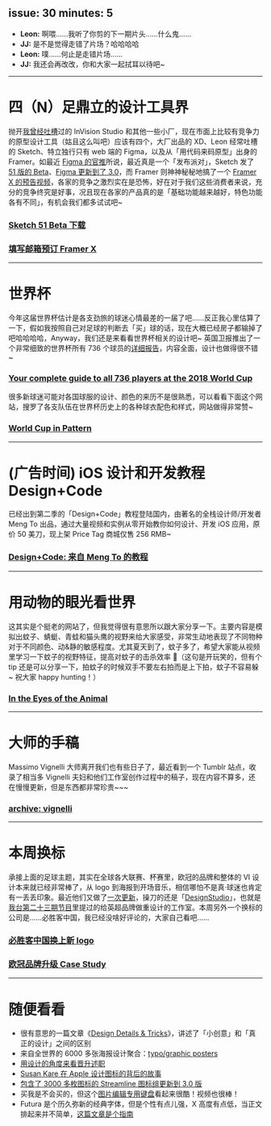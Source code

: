 issue: 30
minutes: 5
---

- **Leon:** 啊喂……我听了你剪的下一期片头……什么鬼……
- **JJ:** 是不是觉得走错了片场？哈哈哈哈
- **Leon:** 噗……何止是走错片场……
- **JJ:** 我还会再改改，你和大家一起拭耳以待吧~

---

# 四（N）足鼎立的设计工具界
抛开[我曾经吐槽](https://www.zhihu.com/question/66921348/answer/356592091)过的 InVision Studio 和其他一些小厂，现在市面上比较有竞争力的原型设计工具（姑且这么叫吧）应该有四个，大厂出品的 XD、Leon 经常吐槽的 Sketch、特立独行只有 web 端的 Figma，以及从「用代码来码原型」出身的 Framer。如最近 [Figma 的官推](https://twitter.com/figmadesign/status/1009896273737142279)所说，最近真是一个「发布派对」，Sketch 发了 [51 版的 Beta](https://sketchapp.com/beta/)、[Figma 更新到了 3.0](https://blog.figma.com/figma-3-0-217d6c248f85)，而 Framer 则神神秘秘地搞了一个 [Framer X 的预告视频](https://framer.com/announcement?ref=64BAPN)，各家的竞争之激烈实在是恐怖，好在对于我们这些消费者来说，充分的竞争终究是好事，况且现在各家的产品真的是「基础功能越来越好，特色功能各有不同」，有机会我们都多试试吧~
### [Sketch 51 Beta 下载](https://sketchapp.com/beta/)
### [填写邮箱预订 Framer X](https://framer.com/announcement?ref=64BAPN)

---

# 世界杯
今年这届世界杯估计是各支劲旅的球迷心情最差的一届了吧……反正我心里估算了一下，假如我按照自己对足球的判断去「买」球的话，现在大概已经房子都输掉了吧哈哈哈哈，Anyway，我们还是来看看世界杯相关的设计吧~ 英国卫报推出了一个非常细致的世界杯所有 736 个球员的[详细报告](https://www.theguardian.com/football/ng-interactive/2018/jun/05/world-cup-2018-complete-guide-players-ratings-goals-caps)，内容全面，设计也做得很不错~
### [Your complete guide to all 736 players at the 2018 World Cup](https://www.theguardian.com/football/ng-interactive/2018/jun/05/world-cup-2018-complete-guide-players-ratings-goals-caps)

很多新球迷可能对各国球服的设计、颜色的来历不是很熟悉，可以看看下面这个网站，搜罗了各支队伍在世界杯历史上的各种球衣配色和样式，网站做得非常赞~
### [World Cup in Pattern](http://soccerpattern.com/)

---

# (广告时间) iOS 设计和开发教程 Design+Code
已经出到第二季的「Design+Code」教程登陆国内，由著名的全栈设计师/开发者 Meng To 出品，通过大量视频和实例从零开始教你如何设计、开发 iOS 应用，原价 50 美刀，现上架 Price Tag 商城仅售 256 RMB~
### [Design+Code: 来自 Meng To 的教程](https://h5.youzan.com/v2/goods/1ycpk2gsgxs72)

---

# 用动物的眼光看世界
这其实是个挺老的网站了，但我觉得很有意思所以跟大家分享一下。主要内容是模拟出蚊子、蜻蜓、青蛙和猫头鹰的视野来给大家感受，非常生动地表现了不同物种对于不同颜色、动&静的敏感程度。尤其夏天到了，蚊子多了，希望大家能从视频里学习一下蚊子的视野特征，提高对蚊子的击杀效率 🔪（这句是开玩笑的，但有个 tip 还是可以分享一下，拍蚊子的时候双手不要左右拍而是上下拍，蚊子不容易躲~ 祝大家 happy hunting！）
### [In the Eyes of the Animal](http://iteota.com/)

---

# 大师的手稿
Massimo Vignelli 大师离开我们也有些日子了，最近看到一个 Tumblr 站点，收录了相当多 Vignelli 夫妇和他们工作室创作过程中的稿子，现在内容不算多，还在慢慢更新，但是东西都非常珍贵~~~
### [archive: vignelli](http://vignellicenter.tumblr.com/)

---

# 本周换标
承接上面的足球主题，其实在全球各大联赛、杯赛里，欧冠的品牌和整体的 VI 设计本来就已经非常棒了，从 logo 到海报到开场音乐，相信哪怕不是真·球迷也肯定有一丢丢印象。最近他们又做了[一次更新](https://design.studio/work/uefachampionsleague)，操刀的还是「[DesignStudio](https://design.studio/)」，也就是[我台第二十三期节目](https://anyway.fm/180-degree-danis/#title)里提过的给英超品牌做重设计的工作室。本周另外一个换标的公司是……必胜客中国，我已经没啥好评论的，大家自己看吧……
### [必胜客中国换上新 logo](https://mp.weixin.qq.com/s/UmtxvexjAHjzjBtjl2MpIw)
### [欧冠品牌升级 Case Study](https://design.studio/work/uefachampionsleague)

---

# 随便看看
* 很有意思的一篇文章《[Design Details & Tricks](https://mp.weixin.qq.com/s/R9pXhT955d3n7AeSKSdBJQ)》，讲述了「小创意」和「真正的设计」之间的区别
* 来自全世界的 6000 多张海报设计聚合：[typo/graphic posters](https://www.typographicposters.com/)
* [用设计的角度来看晋升述职](https://mp.weixin.qq.com/s/mk5tamHwUaWfGerS_YkyEA)
* [Susan Kare 在 Apple 设计图标的背后的故事](https://www.milanote.com/the-work/the-story-behind-susan-kares-iconic-design-work-for-apple)
* [包含了 3000 多枚图标的 Streamline 图标组更新到 3.0 版](https://medium.com/streamline-icons/whats-new-in-streamline-3-0-1439d0951931)
* 买我是不会买的，但这个[图片编辑专用键盘](https://shop.loupedeck.com/)看起来很酷！视频也很棒！
* Futura 是个历久弥新的经典字体，但是个性有点儿强，X 高度有点低，当正文排起来并不简单，[这篇文章是个指南](https://uxdesign.cc/getting-futura-right-in-ui-design-bda5bc17f2ee)
